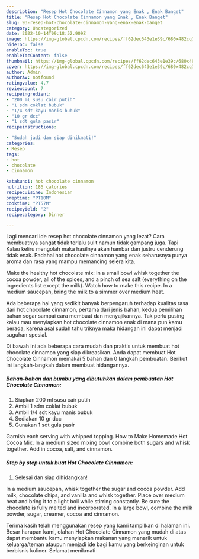 ```yaml
---
description: "Resep Hot Chocolate Cinnamon yang Enak , Enak Banget"
title: "Resep Hot Chocolate Cinnamon yang Enak , Enak Banget"
slug: 93-resep-hot-chocolate-cinnamon-yang-enak-enak-banget
category: Uncategorized
date: 2022-10-14T09:18:52.909Z
image: https://img-global.cpcdn.com/recipes/ff62dec643e1e39c/680x482cq70/hot-chocolate-cinnamon-foto-resep-utama.jpg
hideToc: false
enableToc: true
enableTocContent: false
thumbnail: https://img-global.cpcdn.com/recipes/ff62dec643e1e39c/680x482cq70/hot-chocolate-cinnamon-foto-resep-utama.jpg
cover: https://img-global.cpcdn.com/recipes/ff62dec643e1e39c/680x482cq70/hot-chocolate-cinnamon-foto-resep-utama.jpg
author: Admin
authorAv: notfound
ratingvalue: 4.7
reviewcount: 7
recipeingredient:
- "200 ml susu cair putih"
- "1 sdm coklat bubuk"
- "1/4 sdt kayu manis bubuk"
- "10 gr dcc"
- "1 sdt gula pasir"
recipeinstructions:

- "Sudah jadi dan siap dinikmati!"
categories:
- Resep
tags:
- hot
- chocolate
- cinnamon

katakunci: hot chocolate cinnamon 
nutrition: 186 calories
recipecuisine: Indonesian
preptime: "PT10M"
cooktime: "PT57M"
recipeyield: "2"
recipecategory: Dinner

---
```



Lagi mencari ide resep hot chocolate cinnamon yang lezat? Cara membuatnya sangat tidak terlalu sulit namun tidak gampang juga. Tapi Kalau keliru mengolah maka hasilnya akan hambar dan justru cenderung tidak enak. Padahal hot chocolate cinnamon yang enak seharusnya punya aroma dan rasa yang mampu memancing selera kita.


Make the healthy hot chocolate mix: In a small bowl whisk together the cocoa powder, all of the spices, and a pinch of sea salt (everything on the ingredients list except the milk). Watch how to make this recipe. In a medium saucepan, bring the milk to a simmer over medium heat.

Ada beberapa hal yang sedikit banyak berpengaruh terhadap kualitas rasa dari hot chocolate cinnamon, pertama dari jenis bahan, kedua pemilihan bahan segar sampai cara membuat dan menyajikannya. Tak perlu pusing kalau mau menyiapkan hot chocolate cinnamon enak di mana pun kamu berada, karena asal sudah tahu triknya maka hidangan ini dapat menjadi suguhan spesial.


Di bawah ini ada beberapa cara mudah dan praktis untuk membuat hot chocolate cinnamon yang siap dikreasikan. Anda dapat membuat Hot Chocolate Cinnamon memakai 5 bahan dan 0 langkah pembuatan. Berikut ini langkah-langkah dalam membuat hidangannya.

<!--inarticleads1-->

##### Bahan-bahan dan bumbu yang dibutuhkan dalam pembuatan Hot Chocolate Cinnamon:

1. Siapkan 200 ml susu cair putih
1. Ambil 1 sdm coklat bubuk
1. Ambil 1/4 sdt kayu manis bubuk
1. Sediakan 10 gr dcc
1. Gunakan 1 sdt gula pasir


Garnish each serving with whipped topping. How to Make Homemade Hot Cocoa Mix. In a medium sized mixing bowl combine both sugars and whisk together. Add in cocoa, salt, and cinnamon. 

<!--inarticleads2-->

##### Step by step untuk buat Hot Chocolate Cinnamon:


1. Selesai dan siap dihidangkan!

In a medium saucepan, whisk together the sugar and cocoa powder. Add milk, chocolate chips, and vanilla and whisk together. Place over medium heat and bring it to a light boil while stirring constantly. Be sure the chocolate is fully melted and incorporated. In a large bowl, combine the milk powder, sugar, creamer, cocoa and cinnamon. 

Terima kasih telah menggunakan resep yang kami tampilkan di halaman ini. Besar harapan kami, olahan Hot Chocolate Cinnamon yang mudah di atas dapat membantu kamu menyiapkan makanan yang menarik untuk keluarga/teman ataupun menjadi ide bagi kamu yang berkeinginan untuk berbisnis kuliner. Selamat menikmati
